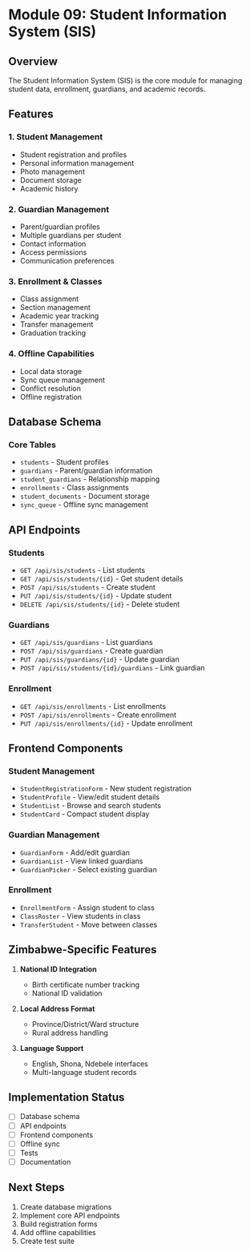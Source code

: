 # Module 09: Student Information System (SIS)

## Overview

The Student Information System (SIS) is the core module for managing student data, enrollment, guardians, and academic records.

## Features

### 1. Student Management
- Student registration and profiles
- Personal information management
- Photo management
- Document storage
- Academic history

### 2. Guardian Management
- Parent/guardian profiles
- Multiple guardians per student
- Contact information
- Access permissions
- Communication preferences

### 3. Enrollment & Classes
- Class assignment
- Section management
- Academic year tracking
- Transfer management
- Graduation tracking

### 4. Offline Capabilities
- Local data storage
- Sync queue management
- Conflict resolution
- Offline registration

## Database Schema

### Core Tables
- `students` - Student profiles
- `guardians` - Parent/guardian information
- `student_guardians` - Relationship mapping
- `enrollments` - Class assignments
- `student_documents` - Document storage
- `sync_queue` - Offline sync management

## API Endpoints

### Students
- `GET /api/sis/students` - List students
- `GET /api/sis/students/{id}` - Get student details
- `POST /api/sis/students` - Create student
- `PUT /api/sis/students/{id}` - Update student
- `DELETE /api/sis/students/{id}` - Delete student

### Guardians
- `GET /api/sis/guardians` - List guardians
- `POST /api/sis/guardians` - Create guardian
- `PUT /api/sis/guardians/{id}` - Update guardian
- `POST /api/sis/students/{id}/guardians` - Link guardian

### Enrollment
- `GET /api/sis/enrollments` - List enrollments
- `POST /api/sis/enrollments` - Create enrollment
- `PUT /api/sis/enrollments/{id}` - Update enrollment

## Frontend Components

### Student Management
- `StudentRegistrationForm` - New student registration
- `StudentProfile` - View/edit student details
- `StudentList` - Browse and search students
- `StudentCard` - Compact student display

### Guardian Management
- `GuardianForm` - Add/edit guardian
- `GuardianList` - View linked guardians
- `GuardianPicker` - Select existing guardian

### Enrollment
- `EnrollmentForm` - Assign student to class
- `ClassRoster` - View students in class
- `TransferStudent` - Move between classes

## Zimbabwe-Specific Features

1. **National ID Integration**
   - Birth certificate number tracking
   - National ID validation

2. **Local Address Format**
   - Province/District/Ward structure
   - Rural address handling

3. **Language Support**
   - English, Shona, Ndebele interfaces
   - Multi-language student records

## Implementation Status

- [ ] Database schema
- [ ] API endpoints
- [ ] Frontend components
- [ ] Offline sync
- [ ] Tests
- [ ] Documentation

## Next Steps

1. Create database migrations
2. Implement core API endpoints
3. Build registration forms
4. Add offline capabilities
5. Create test suite